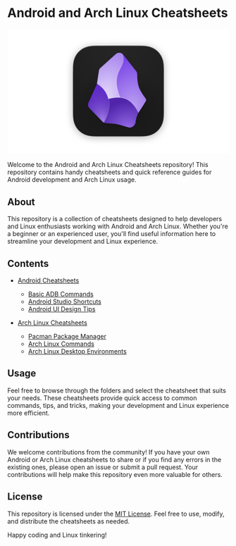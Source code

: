 # Android and Arch Linux Cheatsheets

![Project Logo](link_to_your_logo_image.png)

Welcome to the Android and Arch Linux Cheatsheets repository! This repository contains handy cheatsheets and quick reference guides for Android development and Arch Linux usage.

## About

This repository is a collection of cheatsheets designed to help developers and Linux enthusiasts working with Android and Arch Linux. Whether you're a beginner or an experienced user, you'll find useful information here to streamline your development and Linux experience.

## Contents

- [Android Cheatsheets](android/)
  - [Basic ADB Commands](android/basic-adb-commands.md)
  - [Android Studio Shortcuts](android/android-studio-shortcuts.md)
  - [Android UI Design Tips](android/android-ui-design-tips.md)

- [Arch Linux Cheatsheets](arch-linux/)
  - [Pacman Package Manager](arch-linux/pacman-package-manager.md)
  - [Arch Linux Commands](arch-linux/arch-linux-commands.md)
  - [Arch Linux Desktop Environments](arch-linux/arch-linux-desktop-environments.md)

## Usage

Feel free to browse through the folders and select the cheatsheet that suits your needs. These cheatsheets provide quick access to common commands, tips, and tricks, making your development and Linux experience more efficient.

## Contributions

We welcome contributions from the community! If you have your own Android or Arch Linux cheatsheets to share or if you find any errors in the existing ones, please open an issue or submit a pull request. Your contributions will help make this repository even more valuable for others.

## License

This repository is licensed under the [MIT License](LICENSE.md). Feel free to use, modify, and distribute the cheatsheets as needed.

Happy coding and Linux tinkering!
